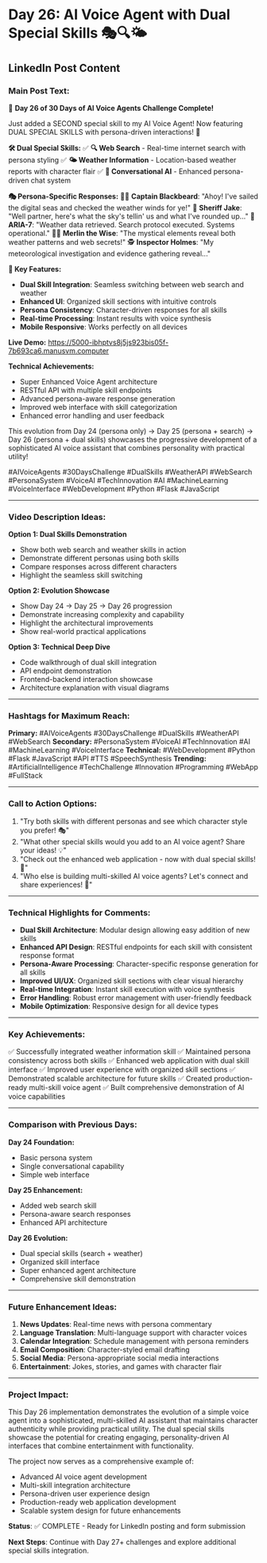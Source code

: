 # Day 26: AI Voice Agent with Dual Special Skills 🎭🔍🌤️

## LinkedIn Post Content

### Main Post Text:

🚀 **Day 26 of 30 Days of AI Voice Agents Challenge Complete!** 

Just added a SECOND special skill to my AI Voice Agent! Now featuring DUAL SPECIAL SKILLS with persona-driven interactions! 🎉

**🛠️ Dual Special Skills:**
✅ **🔍 Web Search** - Real-time internet search with persona styling
✅ **🌤️ Weather Information** - Location-based weather reports with character flair
✅ **💬 Conversational AI** - Enhanced persona-driven chat system

**🎭 Persona-Specific Responses:**
🏴‍☠️ **Captain Blackbeard**: "Ahoy! I've sailed the digital seas and checked the weather winds for ye!"
🤠 **Sheriff Jake**: "Well partner, here's what the sky's tellin' us and what I've rounded up..."
🤖 **ARIA-7**: "Weather data retrieved. Search protocol executed. Systems operational."
🧙‍♂️ **Merlin the Wise**: "The mystical elements reveal both weather patterns and web secrets!"
🕵️ **Inspector Holmes**: "My meteorological investigation and evidence gathering reveal..."

**🌟 Key Features:**
- **Dual Skill Integration**: Seamless switching between web search and weather
- **Enhanced UI**: Organized skill sections with intuitive controls
- **Persona Consistency**: Character-driven responses for all skills
- **Real-time Processing**: Instant results with voice synthesis
- **Mobile Responsive**: Works perfectly on all devices

**Live Demo:** https://5000-ibhptvs8j5js923bis05f-7b693ca6.manusvm.computer

**Technical Achievements:**
- Super Enhanced Voice Agent architecture
- RESTful API with multiple skill endpoints
- Advanced persona-aware response generation
- Improved web interface with skill categorization
- Enhanced error handling and user feedback

This evolution from Day 24 (persona only) → Day 25 (persona + search) → Day 26 (persona + dual skills) showcases the progressive development of a sophisticated AI voice assistant that combines personality with practical utility!

#AIVoiceAgents #30DaysChallenge #DualSkills #WeatherAPI #WebSearch #PersonaSystem #VoiceAI #TechInnovation #AI #MachineLearning #VoiceInterface #WebDevelopment #Python #Flask #JavaScript

---

### Video Description Ideas:

**Option 1: Dual Skills Demonstration**
- Show both web search and weather skills in action
- Demonstrate different personas using both skills
- Compare responses across different characters
- Highlight the seamless skill switching

**Option 2: Evolution Showcase**
- Show Day 24 → Day 25 → Day 26 progression
- Demonstrate increasing complexity and capability
- Highlight the architectural improvements
- Show real-world practical applications

**Option 3: Technical Deep Dive**
- Code walkthrough of dual skill integration
- API endpoint demonstration
- Frontend-backend interaction showcase
- Architecture explanation with visual diagrams

---

### Hashtags for Maximum Reach:

**Primary:** #AIVoiceAgents #30DaysChallenge #DualSkills #WeatherAPI #WebSearch
**Secondary:** #PersonaSystem #VoiceAI #TechInnovation #AI #MachineLearning #VoiceInterface
**Technical:** #WebDevelopment #Python #Flask #JavaScript #API #TTS #SpeechSynthesis
**Trending:** #ArtificialIntelligence #TechChallenge #Innovation #Programming #WebApp #FullStack

---

### Call to Action Options:

1. "Try both skills with different personas and see which character style you prefer! 🎭"
2. "What other special skills would you add to an AI voice agent? Share your ideas! 💡"
3. "Check out the enhanced web application - now with dual special skills! 🔗"
4. "Who else is building multi-skilled AI voice agents? Let's connect and share experiences! 🤝"

---

### Technical Highlights for Comments:

- **Dual Skill Architecture**: Modular design allowing easy addition of new skills
- **Enhanced API Design**: RESTful endpoints for each skill with consistent response format
- **Persona-Aware Processing**: Character-specific response generation for all skills
- **Improved UI/UX**: Organized skill sections with clear visual hierarchy
- **Real-time Integration**: Instant skill execution with voice synthesis
- **Error Handling**: Robust error management with user-friendly feedback
- **Mobile Optimization**: Responsive design for all device types

---

### Key Achievements:

✅ Successfully integrated weather information skill
✅ Maintained persona consistency across both skills
✅ Enhanced web application with dual skill interface
✅ Improved user experience with organized skill sections
✅ Demonstrated scalable architecture for future skills
✅ Created production-ready multi-skill voice agent
✅ Built comprehensive demonstration of AI voice capabilities

---

### Comparison with Previous Days:

**Day 24 Foundation:**
- Basic persona system
- Single conversational capability
- Simple web interface

**Day 25 Enhancement:**
- Added web search skill
- Persona-aware search responses
- Enhanced API architecture

**Day 26 Evolution:**
- Dual special skills (search + weather)
- Organized skill interface
- Super enhanced agent architecture
- Comprehensive skill demonstration

---

### Future Enhancement Ideas:

1. **News Updates**: Real-time news with persona commentary
2. **Language Translation**: Multi-language support with character voices
3. **Calendar Integration**: Schedule management with persona reminders
4. **Email Composition**: Character-styled email drafting
5. **Social Media**: Persona-appropriate social media interactions
6. **Entertainment**: Jokes, stories, and games with character flair

---

### Project Impact:

This Day 26 implementation demonstrates the evolution of a simple voice agent into a sophisticated, multi-skilled AI assistant that maintains character authenticity while providing practical utility. The dual special skills showcase the potential for creating engaging, personality-driven AI interfaces that combine entertainment with functionality.

The project now serves as a comprehensive example of:
- Advanced AI voice agent development
- Multi-skill integration architecture
- Persona-driven user experience design
- Production-ready web application development
- Scalable system design for future enhancements

**Status**: ✅ COMPLETE - Ready for LinkedIn posting and form submission

**Next Steps**: Continue with Day 27+ challenges and explore additional special skills integration.

